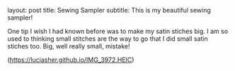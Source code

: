 layout: post
title: Sewing Sampler
subtitle: This is my beautiful sewing sampler!

One tip I wish I had known before was to make my satin stiches big. 
I am so used to thinking small stitches are the way to go that I did small satin stiches too.
Big, well really small, mistake!

(https://luciasher.github.io/IMG_3972.HEIC)
